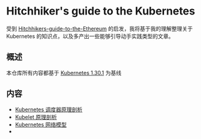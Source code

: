 # Hitchhiker's guide to the Kubernetes

受到 [Hitchhikers-guide-to-the-Ethereum](https://github.com/jsvisa/Hitchhikers-guide-to-the-Ethereum) 的启发，我将基于我的理解整理关于 Kubernetes 的知识点，以及多产出一些能够引导动手实践类型的文章。



## 概述

本仓库所有内容都基于 [Kubernetes 1.30.1](https://github.com/kubernetes/kubernetes/releases/tag/v1.30.1) 为基线

## 内容

* [Kubernetes 调度器原理剖析]()
* [Kubelet 原理剖析]()
* [Kubernetes 网络模型]()
* 